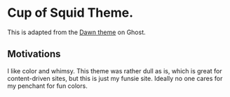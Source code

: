 # Cup of Squid Theme.

This is adapted from the [Dawn theme](https://dawn.ghost.io) on Ghost.

## Motivations

I like color and whimsy. This theme was rather dull as is, which is great for
content-driven sites, but this is just my funsie site. Ideally no one cares for
my penchant for fun colors.

